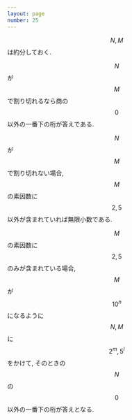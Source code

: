 ```yaml
---
layout: page
number: 25
---
```

$$ N,M $$ は約分しておく.

$$ N $$ が $$ M $$ で割り切れるなら商の $$ 0 $$ 以外の一番下の桁が答えである.

$$ N $$ が $$ M $$ で割り切れない場合, $$ M $$ の素因数に $$ 2,5 $$ 以外が含まれていれば無限小数である.

$$ M $$ の素因数に $$ 2,5 $$ のみが含まれている場合, $$ M $$ が $$ 10^n $$ になるように $$ N,M $$ に $$ 2^m,5^l $$ をかけて, そのときの $$ N $$ の $$ 0 $$ 以外の一番下の桁が答えとなる.
